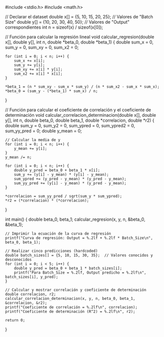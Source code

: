 #include <stdio.h>
#include <math.h>

// Declarar el dataset
double x[] = {5, 10, 15, 20, 25};  // Valores de "Batch Size"
double y[] = {10, 20, 30, 40, 50}; // Valores de "Output" correspondientes
int n = sizeof(x) / sizeof(x[0]);

// Función para calcular la regresión lineal
void calcular_regresion(double x[], double y[], int n, double *beta_0, double *beta_1) {
    double sum_x = 0, sum_y = 0, sum_xy = 0, sum_x2 = 0;
    
    for (int i = 0; i < n; i++) {
        sum_x += x[i];
        sum_y += y[i];
        sum_xy += x[i] * y[i];
        sum_x2 += x[i] * x[i];
    }
    
    *beta_1 = (n * sum_xy - sum_x * sum_y) / (n * sum_x2 - sum_x * sum_x);
    *beta_0 = (sum_y - (*beta_1) * sum_x) / n;
}

// Función para calcular el coeficiente de correlación y el coeficiente de determinación
void calcular_correlacion_determinacion(double x[], double y[], int n, double beta_0, double beta_1, double *correlacion, double *r2) {
    double sum_y = 0, sum_y2 = 0, sum_ypred = 0, sum_ypred2 = 0, sum_yy_pred = 0;
    double y_mean = 0;

    // Calcular la media de y
    for (int i = 0; i < n; i++) {
        y_mean += y[i];
    }
    y_mean /= n;

    for (int i = 0; i < n; i++) {
        double y_pred = beta_0 + beta_1 * x[i];
        sum_y += (y[i] - y_mean) * (y[i] - y_mean);
        sum_ypred += (y_pred - y_mean) * (y_pred - y_mean);
        sum_yy_pred += (y[i] - y_mean) * (y_pred - y_mean);
    }

    *correlacion = sum_yy_pred / sqrt(sum_y * sum_ypred);
    *r2 = (*correlacion) * (*correlacion);
}

int main() {
    double beta_0, beta_1;
    calcular_regresion(x, y, n, &beta_0, &beta_1);
    
    // Imprimir la ecuación de la curva de regresión
    printf("Curva de regresión: Output = %.2lf + %.2lf * Batch_Size\n", beta_0, beta_1);

    // Realizar cinco predicciones (hardcoded)
    double batch_sizes[] = {5, 10, 15, 30, 35};  // Valores conocidos y desconocidos
    for (int i = 0; i < 5; i++) {
        double y_pred = beta_0 + beta_1 * batch_sizes[i];
        printf("Para Batch_Size = %.2lf, Output predicho = %.2lf\n", batch_sizes[i], y_pred);
    }

    // Calcular y mostrar correlación y coeficiente de determinación
    double correlacion, r2;
    calcular_correlacion_determinacion(x, y, n, beta_0, beta_1, &correlacion, &r2);
    printf("Coeficiente de correlación = %.2lf\n", correlacion);
    printf("Coeficiente de determinación (R^2) = %.2lf\n", r2);

    return 0;
}
